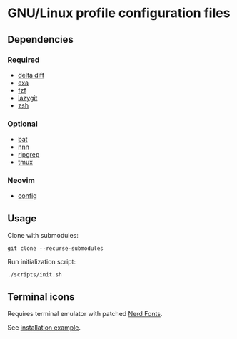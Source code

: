 # GNU/Linux profile configuration files

## Dependencies

### Required

- [delta diff](https://github.com/dandavison/delta#readme)
- [exa](https://github.com/ogham/exa#readme)
- [fzf](https://github.com/junegunn/fzf#readme)
- [lazygit](https://github.com/jesseduffield/lazygit#readme)
- [zsh](https://www.zsh.org/)

### Optional

- [bat](https://github.com/sharkdp/bat#readme)
- [nnn](https://github.com/jarun/nnn#readme)
- [ripgrep](https://github.com/BurntSushi/ripgrep#readme)
- [tmux](https://github.com/tmux/tmux#readme)

### Neovim

- [config](https://github.com/michalsvorc/nvim-basic-ide#readme)

## Usage

Clone with submodules:

```console
git clone --recurse-submodules
```

Run initialization script:

```console
./scripts/init.sh
```

## Terminal icons 

Requires terminal emulator with patched [Nerd Fonts](https://github.com/ryanoasis/nerd-fonts#readme). 

See [installation example](https://github.com/ryanoasis/nerd-fonts/tree/master/patched-fonts/Hack#linux).
